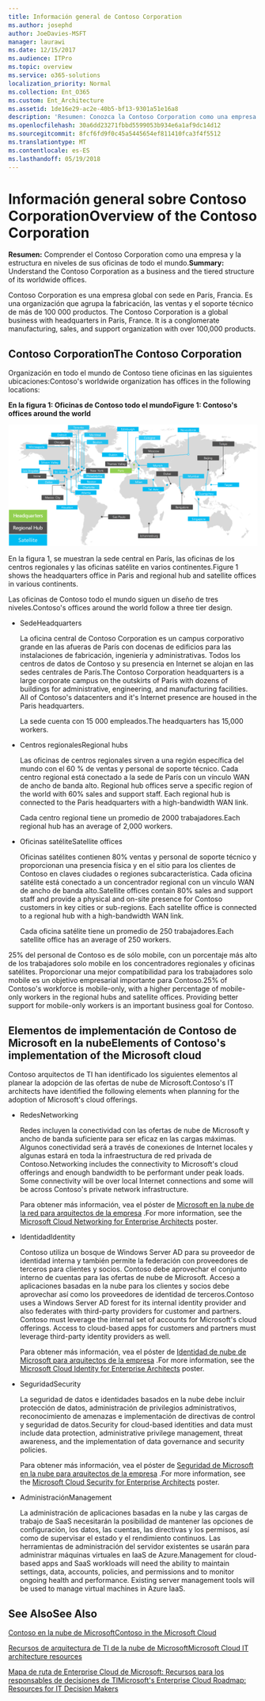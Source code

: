 ```yaml
---
title: Información general de Contoso Corporation
ms.author: josephd
author: JoeDavies-MSFT
manager: laurawi
ms.date: 12/15/2017
ms.audience: ITPro
ms.topic: overview
ms.service: o365-solutions
localization_priority: Normal
ms.collection: Ent_O365
ms.custom: Ent_Architecture
ms.assetid: 1de16e29-ac2e-40b5-bf13-9301a51e16a8
description: 'Resumen: Conozca la Contoso Corporation como una empresa y la estructura en niveles de sus oficinas de todo el mundo.'
ms.openlocfilehash: 30a6dd23271fbbd5599053b934e6a1af9dc14d12
ms.sourcegitcommit: 8fcf6fd9f0c45a5445654ef811410fca3f4f5512
ms.translationtype: MT
ms.contentlocale: es-ES
ms.lasthandoff: 05/19/2018
---
```

# <a name="overview-of-the-contoso-corporation"></a><span data-ttu-id="c2db4-103">Información general sobre Contoso Corporation</span><span class="sxs-lookup"><span data-stu-id="c2db4-103">Overview of the Contoso Corporation</span></span>

 <span data-ttu-id="c2db4-104">**Resumen:** Comprender el Contoso Corporation como una empresa y la estructura en niveles de sus oficinas de todo el mundo.</span><span class="sxs-lookup"><span data-stu-id="c2db4-104">**Summary:** Understand the Contoso Corporation as a business and the tiered structure of its worldwide offices.</span></span>
  
<span data-ttu-id="c2db4-p101">Contoso Corporation es una empresa global con sede en París, Francia. Es una organización que agrupa la fabricación, las ventas y el soporte técnico de más de 100 000 productos. </span><span class="sxs-lookup"><span data-stu-id="c2db4-p101">The Contoso Corporation is a global business with headquarters in Paris, France. It is a conglomerate manufacturing, sales, and support organization with over 100,000 products.</span></span> 
  
## <a name="the-contoso-corporation"></a><span data-ttu-id="c2db4-107">Contoso Corporation</span><span class="sxs-lookup"><span data-stu-id="c2db4-107">The Contoso Corporation</span></span>

<span data-ttu-id="c2db4-108">Organización en todo el mundo de Contoso tiene oficinas en las siguientes ubicaciones:</span><span class="sxs-lookup"><span data-stu-id="c2db4-108">Contoso's worldwide organization has offices in the following locations:</span></span>
  
<span data-ttu-id="c2db4-109">**En la figura 1: Oficinas de Contoso todo el mundo**</span><span class="sxs-lookup"><span data-stu-id="c2db4-109">**Figure 1: Contoso's offices around the world**</span></span>

![Oficinas de la empresa Contoso en todo el mundo](images/Contoso_Poster/Contoso_WW_Org.png)

  
<span data-ttu-id="c2db4-111">En la figura 1, se muestran la sede central en París, las oficinas de los centros regionales y las oficinas satélite en varios continentes.</span><span class="sxs-lookup"><span data-stu-id="c2db4-111">Figure 1 shows the headquarters office in Paris and regional hub and satellite offices in various continents.</span></span>
  
<span data-ttu-id="c2db4-112">Las oficinas de Contoso todo el mundo siguen un diseño de tres niveles.</span><span class="sxs-lookup"><span data-stu-id="c2db4-112">Contoso's offices around the world follow a three tier design.</span></span>
  
- <span data-ttu-id="c2db4-113">Sede</span><span class="sxs-lookup"><span data-stu-id="c2db4-113">Headquarters</span></span>
    
    <span data-ttu-id="c2db4-p102">La oficina central de Contoso Corporation es un campus corporativo grande en las afueras de París con docenas de edificios para las instalaciones de fabricación, ingeniería y administrativas. Todos los centros de datos de Contoso y su presencia en Internet se alojan en las sedes centrales de París.</span><span class="sxs-lookup"><span data-stu-id="c2db4-p102">The Contoso Corporation headquarters is a large corporate campus on the outskirts of Paris with dozens of buildings for administrative, engineering, and manufacturing facilities. All of Contoso's datacenters and it's Internet presence are housed in the Paris headquarters.</span></span>
    
    <span data-ttu-id="c2db4-116">La sede cuenta con 15 000 empleados.</span><span class="sxs-lookup"><span data-stu-id="c2db4-116">The headquarters has 15,000 workers.</span></span>
    
- <span data-ttu-id="c2db4-117">Centros regionales</span><span class="sxs-lookup"><span data-stu-id="c2db4-117">Regional hubs</span></span>
    
    <span data-ttu-id="c2db4-p103">Las oficinas de centros regionales sirven a una región específica del mundo con el 60 % de ventas y personal de soporte técnico. Cada centro regional está conectado a la sede de París con un vínculo WAN de ancho de banda alto. </span><span class="sxs-lookup"><span data-stu-id="c2db4-p103">Regional hub offices serve a specific region of the world with 60% sales and support staff. Each regional hub is connected to the Paris headquarters with a high-bandwidth WAN link.</span></span> 
    
    <span data-ttu-id="c2db4-120">Cada centro regional tiene un promedio de 2000 trabajadores.</span><span class="sxs-lookup"><span data-stu-id="c2db4-120">Each regional hub has an average of 2,000 workers.</span></span>
    
- <span data-ttu-id="c2db4-121">Oficinas satélite</span><span class="sxs-lookup"><span data-stu-id="c2db4-121">Satellite offices</span></span>
    
    <span data-ttu-id="c2db4-p104">Oficinas satélites contienen 80% ventas y personal de soporte técnico y proporcionan una presencia física y en el sitio para los clientes de Contoso en claves ciudades o regiones subcaracterística. Cada oficina satélite está conectado a un concentrador regional con un vínculo WAN de ancho de banda alto.</span><span class="sxs-lookup"><span data-stu-id="c2db4-p104">Satellite offices contain 80% sales and support staff and provide a physical and on-site presence for Contoso customers in key cities or sub-regions. Each satellite office is connected to a regional hub with a high-bandwidth WAN link.</span></span>
    
    <span data-ttu-id="c2db4-124">Cada oficina satélite tiene un promedio de 250 trabajadores.</span><span class="sxs-lookup"><span data-stu-id="c2db4-124">Each satellite office has an average of 250 workers.</span></span>
    
<span data-ttu-id="c2db4-p105">25% del personal de Contoso es de sólo mobile, con un porcentaje más alto de los trabajadores solo mobile en los concentradores regionales y oficinas satélites. Proporcionar una mejor compatibilidad para los trabajadores solo mobile es un objetivo empresarial importante para Contoso.</span><span class="sxs-lookup"><span data-stu-id="c2db4-p105">25% of Contoso's workforce is mobile-only, with a higher percentage of mobile-only workers in the regional hubs and satellite offices. Providing better support for mobile-only workers is an important business goal for Contoso.</span></span>
  
## <a name="elements-of-contosos-implementation-of-the-microsoft-cloud"></a><span data-ttu-id="c2db4-127">Elementos de implementación de Contoso de Microsoft en la nube</span><span class="sxs-lookup"><span data-stu-id="c2db4-127">Elements of Contoso's implementation of the Microsoft cloud</span></span>

<span data-ttu-id="c2db4-128">Contoso arquitectos de TI han identificado los siguientes elementos al planear la adopción de las ofertas de nube de Microsoft.</span><span class="sxs-lookup"><span data-stu-id="c2db4-128">Contoso's IT architects have identified the following elements when planning for the adoption of Microsoft's cloud offerings.</span></span>
  
- <span data-ttu-id="c2db4-129">Redes</span><span class="sxs-lookup"><span data-stu-id="c2db4-129">Networking</span></span>
    
    <span data-ttu-id="c2db4-p106">Redes incluyen la conectividad con las ofertas de nube de Microsoft y ancho de banda suficiente para ser eficaz en las cargas máximas. Algunos conectividad será a través de conexiones de Internet locales y algunas estará en toda la infraestructura de red privada de Contoso.</span><span class="sxs-lookup"><span data-stu-id="c2db4-p106">Networking includes the connectivity to Microsoft's cloud offerings and enough bandwidth to be performant under peak loads. Some connectivity will be over local Internet connections and some will be across Contoso's private network infrastructure.</span></span>
    
    <span data-ttu-id="c2db4-132">Para obtener más información, vea el póster de [Microsoft en la nube de la red para arquitectos de la empresa](microsoft-cloud-networking-for-enterprise-architects.md) .</span><span class="sxs-lookup"><span data-stu-id="c2db4-132">For more information, see the [Microsoft Cloud Networking for Enterprise Architects](microsoft-cloud-networking-for-enterprise-architects.md) poster.</span></span>
   
- <span data-ttu-id="c2db4-133">Identidad</span><span class="sxs-lookup"><span data-stu-id="c2db4-133">Identity</span></span>
    
    <span data-ttu-id="c2db4-p107">Contoso utiliza un bosque de Windows Server AD para su proveedor de identidad interna y también permite la federación con proveedores de terceros para clientes y socios. Contoso debe aprovechar el conjunto interno de cuentas para las ofertas de nube de Microsoft. Acceso a aplicaciones basadas en la nube para los clientes y socios debe aprovechar así como los proveedores de identidad de terceros.</span><span class="sxs-lookup"><span data-stu-id="c2db4-p107">Contoso uses a Windows Server AD forest for its internal identity provider and also federates with third-party providers for customer and partners. Contoso must leverage the internal set of accounts for Microsoft's cloud offerings. Access to cloud-based apps for customers and partners must leverage third-party identity providers as well.</span></span>
    
    <span data-ttu-id="c2db4-137">Para obtener más información, vea el póster de [Identidad de nube de Microsoft para arquitectos de la empresa](microsoft-cloud-it-architecture-resources.md#identity) .</span><span class="sxs-lookup"><span data-stu-id="c2db4-137">For more information, see the [Microsoft Cloud Identity for Enterprise Architects](microsoft-cloud-it-architecture-resources.md#identity) poster.</span></span>
    
- <span data-ttu-id="c2db4-138">Seguridad</span><span class="sxs-lookup"><span data-stu-id="c2db4-138">Security</span></span>
    
    <span data-ttu-id="c2db4-139">La seguridad de datos e identidades basados en la nube debe incluir protección de datos, administración de privilegios administrativos, reconocimiento de amenazas e implementación de directivas de control y seguridad de datos.</span><span class="sxs-lookup"><span data-stu-id="c2db4-139">Security for cloud-based identities and data must include data protection, administrative privilege management, threat awareness, and the implementation of data governance and security policies.</span></span>
    
    <span data-ttu-id="c2db4-140">Para obtener más información, vea el póster de [Seguridad de Microsoft en la nube para arquitectos de la empresa](http://aka.ms/cloudarchsecurity) .</span><span class="sxs-lookup"><span data-stu-id="c2db4-140">For more information, see the [Microsoft Cloud Security for Enterprise Architects](http://aka.ms/cloudarchsecurity) poster.</span></span>
    
- <span data-ttu-id="c2db4-141">Administración</span><span class="sxs-lookup"><span data-stu-id="c2db4-141">Management</span></span>
    
    <span data-ttu-id="c2db4-p108">La administración de aplicaciones basadas en la nube y las cargas de trabajo de SaaS necesitarán la posibilidad de mantener las opciones de configuración, los datos, las cuentas, las directivas y los permisos, así como de supervisar el estado y el rendimiento continuos. Las herramientas de administración del servidor existentes se usarán para administrar máquinas virtuales en IaaS de Azure.</span><span class="sxs-lookup"><span data-stu-id="c2db4-p108">Management for cloud-based apps and SaaS workloads will need the ability to maintain settings, data, accounts, policies, and permissions and to monitor ongoing health and performance. Existing server management tools will be used to manage virtual machines in Azure IaaS.</span></span>
    
## <a name="see-also"></a><span data-ttu-id="c2db4-144">See Also</span><span class="sxs-lookup"><span data-stu-id="c2db4-144">See Also</span></span>

[<span data-ttu-id="c2db4-145">Contoso en la nube de Microsoft</span><span class="sxs-lookup"><span data-stu-id="c2db4-145">Contoso in the Microsoft Cloud</span></span>](contoso-in-the-microsoft-cloud.md)
  
[<span data-ttu-id="c2db4-146">Recursos de arquitectura de TI de la nube de Microsoft</span><span class="sxs-lookup"><span data-stu-id="c2db4-146">Microsoft Cloud IT architecture resources</span></span>](microsoft-cloud-it-architecture-resources.md)

[<span data-ttu-id="c2db4-147">Mapa de ruta de Enterprise Cloud de Microsoft: Recursos para los responsables de decisiones de TI</span><span class="sxs-lookup"><span data-stu-id="c2db4-147">Microsoft's Enterprise Cloud Roadmap: Resources for IT Decision Makers</span></span>](https://sway.com/FJ2xsyWtkJc2taRD)
 


